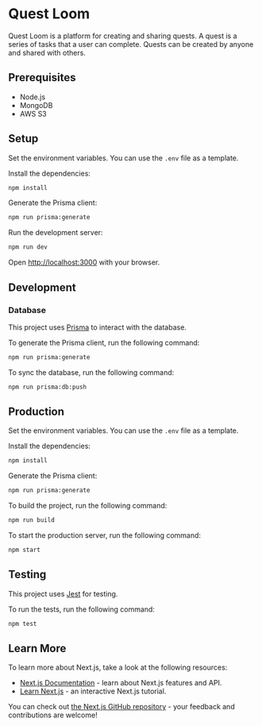 # Quest Loom

Quest Loom is a platform for creating and sharing quests. A quest is a series of tasks that a user can complete. Quests can be created by anyone and shared with others.

## Prerequisites

- Node.js
- MongoDB
- AWS S3

## Setup

Set the environment variables. You can use the `.env` file as a template.

Install the dependencies:

```bash
npm install
```

Generate the Prisma client:

```bash
npm run prisma:generate
```

Run the development server:

```bash
npm run dev
```

Open [http://localhost:3000](http://localhost:3000) with your browser.

## Development

### Database

This project uses [Prisma](https://prisma.io) to interact with the database.

To generate the Prisma client, run the following command:

```bash
npm run prisma:generate
```

To sync the database, run the following command:

```bash
npm run prisma:db:push
```

## Production

Set the environment variables. You can use the `.env` file as a template.

Install the dependencies:

```bash
npm install
```

Generate the Prisma client:

```bash
npm run prisma:generate
```

To build the project, run the following command:

```bash
npm run build
```

To start the production server, run the following command:

```bash
npm start
```

## Testing

This project uses [Jest](https://jestjs.io) for testing.

To run the tests, run the following command:

```bash
npm test
```

## Learn More

To learn more about Next.js, take a look at the following resources:

- [Next.js Documentation](https://nextjs.org/docs) - learn about Next.js features and API.
- [Learn Next.js](https://nextjs.org/learn) - an interactive Next.js tutorial.

You can check out [the Next.js GitHub repository](https://github.com/vercel/next.js/) - your feedback and contributions are welcome!
